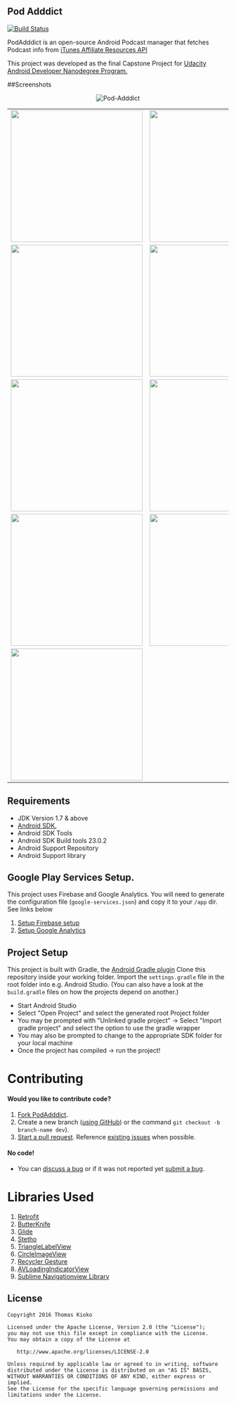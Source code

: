 Pod Adddict
-----------------------

[![Build Status](https://travis-ci.org/kioko/pod-adddict.svg?branch=master)](https://travis-ci.org/kioko/pod-adddict)

PodAdddict is an open-source Android Podcast manager that fetches Podcast info from [iTunes Affiliate Resources API](https://affiliate.itunes.apple.com/resources/documentation/itunes-store-web-service-search-api/)

This project was developed as the final Capstone Project for [Udacity Android Developer Nanodegree Program.](https://www.udacity.com/course/android-developer-nanodegree-by-google--nd801)

##Screenshots

<p align="center">
  <img src="https://github.com/kioko/pod-adddict/blob/master/art/Pod-Addict-Collection.png" alt="Pod-Adddict"/>
</p>

<table>
  <tr >
    <td><img src="https://github.com/kioko/pod-adddict/blob/develop/art/Discover-Poscast.png" width="300"/></td>
    <td align="right"><img src="https://github.com/kioko/pod-adddict/blob/develop/art/Podcast-Detail.png" width="300"/></td>
  </tr>
   <tr >
      <td><img src="https://github.com/kioko/pod-adddict/blob/develop/art/Subscribed-Feeds.png" width="300"/></td>
      <td align="right"><img src="https://github.com/kioko/pod-adddict/blob/develop/art/PodCast-Episodes.png" width="300"/></td>
    </tr>
    <tr >
     <td><img src="https://github.com/kioko/pod-adddict/blob/master/art/Podcast-Full-Player.png" width="300"/></td>
     <td><img src="https://github.com/kioko/pod-adddict/blob/develop/art/Podcast-Player.png" width="300"/></td>
     </tr>
      <tr >
       <td><img src="https://github.com/kioko/pod-adddict/blob/develop/art/Expanded-Notificaiton.png" width="300"/></td>
        <td align="right"><img src="https://github.com/kioko/pod-adddict/blob/develop/art/Collapsed-Notification.png" width="300"/></td>
         </tr>
  <tr>
    <td colspan="2"><img src="https://github.com/kioko/pod-adddict/blob/develop/art/widget.png" width="300"/></td>
  </tr>
</table>



## Requirements
* JDK Version 1.7 & above
* [Android SDK.](http://developer.android.com/sdk/index.html)
* Android SDK Tools
* Android SDK Build tools 23.0.2
* Android Support Repository
* Android Support library

## Google Play Services Setup.
This project uses Firebase and Google Analytics. You will need to generate the configuration file (`google-services.json`) and copy it to your `/app` dir. See links below

1. [Setup Firebase setup](https://firebase.google.com/docs/android/setup)
2. [Setup Google Analytics](https://developers.google.com/analytics/devguides/collection/android/v4/)


## Project Setup

This project is built with Gradle, the [Android Gradle plugin](http://tools.android.com/tech-docs/new-build-system/user-guide) Clone this repository inside your working folder. Import the `settings.gradle` file in the root folder into e.g. Android Studio. (You can also have a look at the `build.gradle` files on how the projects depend on another.)

* Start Android Studio
* Select "Open Project" and select the generated root Project folder
* You may be prompted with "Unlinked gradle project" -> Select "Import gradle project" and select
the option to use the gradle wrapper
* You may also be prompted to change to the appropriate SDK folder for your local machine
* Once the project has compiled -> run the project!


Contributing
============

#### Would you like to contribute code?

1. [Fork PodAdddict](https://github.com/kioko/pod-adddict).
2. Create a new branch ([using GitHub](https://help.github.com/articles/creating-and-deleting-branches-within-your-repository/)) or the command `git checkout -b branch-name dev`).
3. [Start a pull request](https://github.com/kioko/pod-adddict/compare). Reference [existing issues](https://github.com/kioko/pod-adddict/issues) when possible.

#### No code!
* You can [discuss a bug](https://github.com/kioko/pod-adddict/issues) or if it was not reported yet [submit a bug](https://github.com/kioko/pod-adddict/issues/new).


Libraries Used
============

1. [Retrofit](http://square.github.io/retrofit/)
2. [ButterKnife](http://jakewharton.github.io/butterknife/)
3. [Glide](https://github.com/bumptech/glide)
4. [Stetho](https://github.com/facebook/stetho)
5. [TriangleLabelView](https://github.com/shts/TriangleLabelView)
6. [CircleImageView](https://github.com/hdodenhof/CircleImageView)
7. [Recycler Gesture](https://github.com/netcosports/RecyclerGesture)
8. [AVLoadingIndicatorView](https://github.com/81813780/AVLoadingIndicatorView)
9. [Sublime Navigationview Library](https://github.com/vikramkakkar/SublimeNavigationView)

License
-------

    Copyright 2016 Thomas Kioko

    Licensed under the Apache License, Version 2.0 (the "License");
    you may not use this file except in compliance with the License.
    You may obtain a copy of the License at

       http://www.apache.org/licenses/LICENSE-2.0

    Unless required by applicable law or agreed to in writing, software
    distributed under the License is distributed on an "AS IS" BASIS,
    WITHOUT WARRANTIES OR CONDITIONS OF ANY KIND, either express or implied.
    See the License for the specific language governing permissions and
    limitations under the License.

